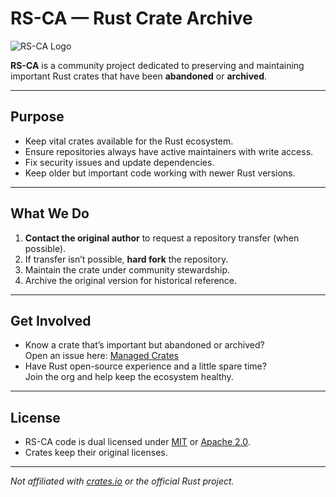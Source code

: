 # RS-CA — Rust Crate Archive

![RS-CA Logo](https://avatars.githubusercontent.com/u/225779093?s=150&u=feece3c98dab5c6b62ac61919e76445c73e7b789&v=4)

**RS-CA** is a community project dedicated to preserving and maintaining important Rust crates that have been **abandoned** or **archived**.

---

## Purpose

- Keep vital crates available for the Rust ecosystem.
- Ensure repositories always have active maintainers with write access.
- Fix security issues and update dependencies.
- Keep older but important code working with newer Rust versions.

---

## What We Do

1. **Contact the original author** to request a repository transfer (when possible).  
2. If transfer isn’t possible, **hard fork** the repository.  
3. Maintain the crate under community stewardship.  
4. Archive the original version for historical reference.

---

## Get Involved

- Know a crate that’s important but abandoned or archived?  
  Open an issue here: [Managed Crates](https://github.com/rs-ca/managed-crates/issues)  
- Have Rust open-source experience and a little spare time?  
  Join the org and help keep the ecosystem healthy.

---

## License

- RS-CA code is dual licensed under [MIT](http://opensource.org/licenses/MIT) or [Apache 2.0](http://www.apache.org/licenses/LICENSE-2.0).  
- Crates keep their original licenses.

---

_Not affiliated with [crates.io](https://crates.io) or the official Rust project._
